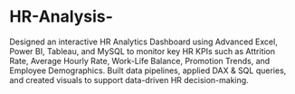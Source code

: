 # HR-Analysis-
Designed an interactive HR Analytics Dashboard using Advanced Excel, Power BI, Tableau, and MySQL to monitor key HR KPIs such as Attrition Rate, Average Hourly Rate, Work-Life Balance, Promotion Trends, and Employee Demographics. Built data pipelines, applied DAX &amp; SQL queries, and created visuals to support data-driven HR decision-making.
